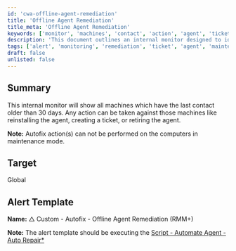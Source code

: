 ```yaml
---
id: 'cwa-offline-agent-remediation'
title: 'Offline Agent Remediation'
title_meta: 'Offline Agent Remediation'
keywords: ['monitor', 'machines', 'contact', 'action', 'agent', 'ticket', 'maintenance', 'template']
description: 'This document outlines an internal monitor designed to identify machines that have not contacted the server in over 30 days. It details possible actions that can be taken, such as reinstalling the agent, creating a ticket, or retiring the agent, with a note on limitations regarding maintenance mode.'
tags: ['alert', 'monitoring', 'remediation', 'ticket', 'agent', 'maintenance']
draft: false
unlisted: false
---
```

## Summary

This internal monitor will show all machines which have the last contact older than 30 days. Any action can be taken against those machines like reinstalling the agent, creating a ticket, or retiring the agent.

**Note:** Autofix action(s) can not be performed on the computers in maintenance mode.

## Target

Global

## Alert Template

**Name:** △ Custom - Autofix - Offline Agent Remediation (RMM+)

**Note:** The alert template should be executing the [Script - Automate Agent - Auto Repair*](https://proval.itglue.com/DOC-5078775-7761441)



